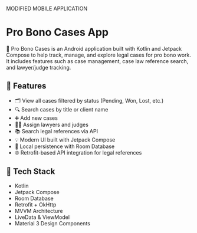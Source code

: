 MODIFIED MOBILE APPLICATION
# Pro Bono Cases App

📱 Pro Bono Cases is an Android application built with Kotlin and Jetpack Compose to help track, manage, and explore legal cases for pro bono work. It includes features such as case management, case law reference search, and lawyer/judge tracking.



## 🔧 Features

- 🗂 View all cases filtered by status (Pending, Won, Lost, etc.)
- 🔍 Search cases by title or client name
- ➕ Add new cases
- 🧑‍⚖️ Assign lawyers and judges
- 📚 Search legal references via API
- 💡 Modern UI built with Jetpack Compose
- 💾 Local persistence with Room Database
- 🌐 Retrofit-based API integration for legal references



## 🧱 Tech Stack

- Kotlin
- Jetpack Compose
- Room Database
- Retrofit + OkHttp
- MVVM Architecture
- LiveData & ViewModel
- Material 3 Design Components



